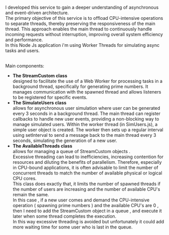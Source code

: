 I developed this service  to gain a deeper understanding of asynchronous and event-driven architecture.  <br>
The primary objective of this service is to offload CPU-intensive operations to separate threads, thereby preserving the responsiveness of the main thread. This approach enables the main thread to continuously handle incoming requests without interruption, improving overall system efficiency and performance. <br>
In this Node Js application i'm using Worker Threads for simulating async tasks and users. <br>   

<br>
Main components:
<ul>
  <li>
  <b>The StreamCustom class </b><br> designed to facilitate the use of a Web Worker for processing tasks in a background thread, specifically for generating prime numbers. It manages communication with the spawned thread and allows listeners to be registered for specific events.
  </li>
  <li>
    <b>The SimulateUsers class</b> <br> 
    allows for asynchronous user simulation where user can be generated every 3 seconds in a background thread. The main thread can register callbacks to handle new user events, providing a non-blocking way to manage simulated users. 
    Within the worker thread (in SimUsers.js), a simple user object is created. The worker then sets up a regular interval using setInterval to send a message back to the main thread every 3 seconds, simulating the generation of a new user.
  </li>

<li>
<b> The AvailableThreads class</b> <br>
  allows for managing a queue of StreamCustom objects . <br> 
   Excessive threading can lead to inefficiencies, increasing contention for resources and diluting the benefits of parallelism. Therefore, especially in CPU-bound applications, it is often advisable to limit the number of concurrent threads to match the number of available physical or logical CPU cores.<br>
  This class does exactly that, it limits the number of spawned threads if the number of users are increasing and the number of available CPU's remain the same. <br> 
  In this case , if a new user comes and demand the CPU-intensive operation ( spawning prime numbers ) and the available CPU's are 0  , then I need to add the StreamCustom object in a queue , and execute it later when some thread completes the execution. <br>
  In this way excessive threading is avoided but unfortunately it could add more waiting time for some user who is last in the queue. 
  
  
  
</li>

  
</ul>
